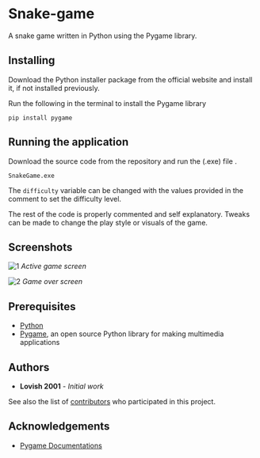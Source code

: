 # Snake-game
A snake game written in Python using the Pygame library.


## Installing
Download the Python  installer package from the official website and install it, if not installed previously.

Run the following in the terminal to install the Pygame library
```
pip install pygame
```


## Running the application
Download the source code from the repository and run the (.exe) file .
```
SnakeGame.exe
```
The `difficulty` variable can be changed with the values provided in the comment to set the difficulty level.

The rest of the code is properly commented and self explanatory. Tweaks can be made to change the play style or visuals of the game.


## Screenshots



![1](https://i.ibb.co/nzRHPD2/Screenshot-20230217-111440.png)
*Active game screen*

![2](https://i.ibb.co/31wSMMS/Screenshot-2023-02-17-231555.png)
*Game over screen*


## Prerequisites
* [Python](https://www.python.org)
* [Pygame](https://www.pygame.org/wiki/GettingStarted), an open source Python library for making multimedia applications


## Authors

* **Lovish 2001** - *Initial work*

See also the list of [contributors](https://github.com/atanu16) who participated in this project.

## Acknowledgements
* [Pygame Documentations](https://www.pygame.org/docs/)


